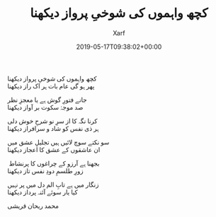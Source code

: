 ﻿---
id: 220
title: کچھ واہموں کی شوخیِ پرواز دیکھنا
date: 2019-05-17T09:38:02+00:00
author: Xarf
layout: post
guid: https://chashm-e-afreen.000webhostapp.com/?p=220
permalink: '/2019/05/%d8%ba%d8%b2%d9%84-12'
image: 'http://www.gsfdcy.com/data/img1/64/1875458-paprika-wallpaper.jpg'
category: 'غزلیات'
---

<span style="font-family: mehr;">کچھ واہموں کی شوخیِ پرواز دیکھنا</span>  
<span style="font-family: mehr;">پھر ہو گی عام بات ہر اک راز دیکھنا</span>

<span style="font-family: mehr;">جانے فتورِ گوش ہے یا معجزِ نظر</span>  
<span style="font-family: mehr;">صد موجۂ سکوت بر آواز دیکھنا</span>

<span style="font-family: mehr;">کرنا نگہ کا از سرِ نو شرحِ خوش دلی</span>  
<span style="font-family: mehr;">ہر ذی نفس کو شاد و سرافراز دیکھنا</span>

<span style="font-family: mehr;">سو نکتے سوچ لائیں ہیں تجلیلِ عشق میں</span>  
<span style="font-family: mehr;">ان عاشقوں کے عشق کا اعجاز دیکھنا</span>

<span style="font-family: mehr;"> بجھنا ہے آرزو کے چراغوں کا پرنشاط</span>  
<span style="font-family: mehr;">زورِ طلسمِ دودِ نفس تاز دیکھنا</span>

<span style="font-family: mehr;">زنگار میں ہے تابِ الم دل میں پر نہیں</span>  
<span style="font-family: mehr;">کیا یار سوئے آئنہ پرداز دیکھنا</span>

<span style="font-family: mehr;">محمد ریحان قریشی</span>
